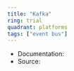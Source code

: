 ```yaml
---
title: "Kafka"
ring: trial
quadrant: platforms
tags: ["event bus"]
--- 
```


- Documentation: 
- Source: 
